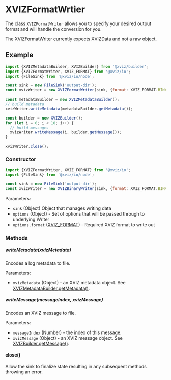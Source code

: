 # XVIZFormatWrtier

The class `XVIZFormatWriter` allows you to specify your desired output format and will handle the
conversion for you.

The XVIZFormatWriter currently expects XVIZData and not a raw object.

## Example

```js
import {XVIZMetadataBuilder, XVIZBuilder} from '@xviz/builder';
import {XVIZFormatWriter, XVIZ_FORMAT} from '@xviz/io';
import {FileSink} from '@xviz/io/node';

const sink = new FileSink('output-dir');
const xvizWriter = new XVIZFormatWriter(sink, {format: XVIZ_FORMAT.BINARY_GLB});

const metadataBuilder = new XVIZMetadataBuilder();
// build metadata
xvizWriter.writeMetadata(metadataBuilder.getMetadata());

const builder = new XVIZBuilder();
for (let i = 0; i < 10; i++) {
  // build messages
  xvizWriter.writeMessage(i, builder.getMessage());
}

xvizWriter.close();
```

### Constructor

```js
import {XVIZFormatWriter, XVIZ_FORMAT} from '@xviz/io';
import {FileSink} from '@xviz/io/node';

const sink = new FileSink('output-dir');
const xvizWriter = new XVIZBinaryWriter(sink, {format: XVIZ_FORMAT.BINARY_GLB});
```

Parameters:

- `sink` (Object) Object that manages writing data
- `options` (Object) - Set of options that will be passed through to underlying Writer
- `options.format` ([XVIZ_FORMAT](/docs/api-reference/io/xviz-format.md)) - Required XVIZ format to
  write out

### Methods

##### writeMetadata(xvizMetadata)

Encodes a log metadata to file.

Parameters:

- `xvizMetadata` (Object) - an XVIZ metadata object. See
  [XVIZMetadataBuilder.getMetadata()](/docs/api-reference/xviz-metadata-builder.md#getMetadata).

##### writeMessage(messageIndex, xvizMessage)

Encodes an XVIZ message to file.

Parameters:

- `messageIndex` (Number) - the index of this message.
- `xvizMessage` (Object) - an XVIZ message object. See
  [XVIZBuilder.getMessage()](/docs/api-reference/xviz-builder.md#getMessage).

#### close()

Allow the sink to finalize state resulting in any subsequent methods throwing an error.
